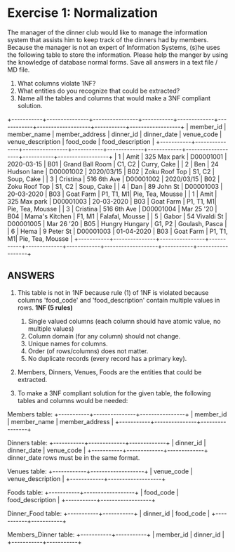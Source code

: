 # Exercise 1: Normalization

The manager of the dinner club would like to manage the information system that assists him to keep track of the dinners had by members.
Because the manager is not an expert of Information Systems, (s)he uses the following table to store the information.
Please help the manger by using the knowledge of database normal forms.
Save all answers in a text file / MD file.

1. What columns violate 1NF?
2. What entities do you recognize that could be extracted?
3. Name all the tables and columns that would make a 3NF compliant solution.

+-----------+---------------+----------------+-----------+-------------+------------+-------------------+-----------+------------------+
| member_id | member_name   | member_address | dinner_id | dinner_date | venue_code | venue_description | food_code | food_description |
+-----------+---------------+----------------+-----------+-------------+------------+-------------------+-----------+------------------+
|         1 | Amit          | 325 Max park   | D00001001 | 2020-03-15  | B01        | Grand Ball Room   | C1, C2    | Curry, Cake      |
|         2 | Ben           | 24 Hudson lane | D00001002 | 2020/03/15  | B02        | Zoku Roof Top     | S1, C2    | Soup, Cake       |
|         3 | Cristina      | 516 6th Ave    | D00001002 | 2020/03/15  | B02        | Zoku Roof Top     | S1, C2    | Soup, Cake       |
|         4 | Dan           | 89 John St     | D00001003 | 20-03-2020  | B03        | Goat Farm         | P1, T1, M1| Pie, Tea, Mousse |
|         1 | Amit          | 325 Max park   | D00001003 | 20-03-2020  | B03        | Goat Farm         | P1, T1, M1| Pie, Tea, Mousse |
|         3 | Cristina      | 516 6th Ave    | D00001004 | Mar 25 '20  | B04        | Mama's Kitchen    | F1, M1    | Falafal, Mousse  |
|         5 | Gabor         | 54 Vivaldi St  | D00001005 | Mar 26 '20  | B05        | Hungry Hungary    | G1, P2    | Goulash, Pasca   |
|         6 | Hema          | 9 Peter St     | D00001003 | 01-04-2020  | B03        | Goat Farm         | P1, T1, M1| Pie, Tea, Mousse |
+-----------+---------------+----------------+-----------+-------------+------------+-------------------+-----------+------------------+

## ANSWERS

1. This table is not in 1NF because rule (1) of 1NF is violated because columns 'food_code' and 'food_description' contain multiple values in rows.
          **1NF (5 rules)**

      1) Single valued columns (each column should have atomic value, no multiple values)
      2) Column domain (for any column) should not change.
      3) Unique names for columns.
      4) Order (of rows/columns) does not matter.
      5) No duplicate records (every record has a primary key).

2. Members, Dinners, Venues, Foods are the entities that could be extracted.

3. To make a 3NF compliant solution for the given table, the following tables and columns would be needed:

Members table:
+-----------+---------------+----------------+
| member_id | member_name   | member_address |
+-----------+---------------+----------------+

Dinners table:
+-----------+-------------+-------------+
| dinner_id | dinner_date | venue_code |
+-----------+-------------+-------------+
dinner_date rows must be in the same format.

Venues table:
+------------+-------------------+
| venue_code | venue_description |
+------------+-------------------+

Foods table:
+-----------+------------------+
| food_code | food_description |
+-----------+------------------+

Dinner_Food table:
+-----------+-----------+
| dinner_id | food_code |
+-----------+-----------+

Members_Dinner table:
+-----------+-----------+
| member_id | dinner_id |
+-----------+-----------+
